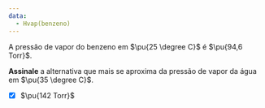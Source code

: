 ```yaml
---
data:
  - Hvap(benzeno)
---
```


A pressão de vapor do benzeno em $\pu{25 \degree C}$ é $\pu{94,6 Torr}$.

**Assinale** a alternativa que mais se aproxima da pressão de vapor da água em $\pu{35 \degree C}$.

- [x] $\pu{142 Torr}$

